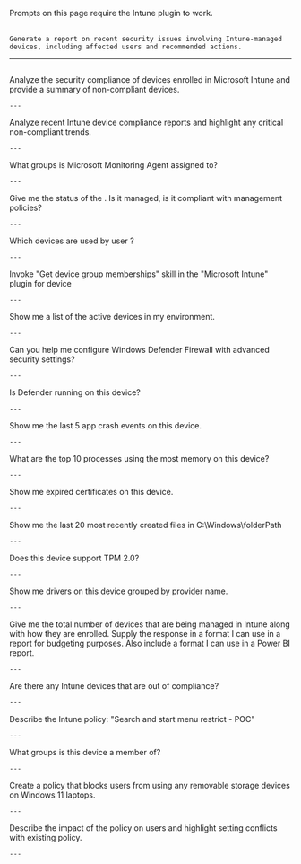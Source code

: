 Prompts on this page require the Intune plugin to work.
<br><br>
```
Generate a report on recent security issues involving Intune-managed devices, including affected users and recommended actions.
```
---
```
```
Analyze the security compliance of devices enrolled in Microsoft Intune and provide a summary of non-compliant devices.
```
---
```
Analyze recent Intune device compliance reports and highlight any critical non-compliant trends.
```
---
```
What groups is Microsoft Monitoring Agent assigned to?
```
---
```
Give me the status of the <devicename>. Is it managed, is it compliant with management policies?
```
---
```
Which devices are used by user <UPN>?
```
---
```
Invoke "Get device group memberships" skill in the "Microsoft Intune" plugin for device <device name>
```
---
```
Show me a list of the active devices in my environment.
```
---
```
Can you help me configure Windows Defender Firewall with advanced security settings?
```
---
```
Is Defender running on this device?
```
---
```
Show me the last 5 app crash events on this device.
```
---
```
What are the top 10 processes using the most memory on this device?
```
---
```
Show me expired certificates on this device.
```
---
```
Show me the last 20 most recently created files in C:\Windows\folderPath
```
---
```
Does this device support TPM 2.0?
```
---
```
Show me drivers on this device grouped by provider name.
```
---
```
Give me the total number of devices that are being managed in Intune along with how they are enrolled. Supply the response in a format I can use in a report for budgeting purposes. Also include a format I can use in a Power BI report.
```
---
```
Are there any Intune devices that are out of compliance?
```
---
```
Describe the Intune policy: "Search and start menu restrict - POC"
```
---
```
What groups is this device a member of?
```
---
```
Create a policy that blocks users from using any removable storage devices on Windows 11 laptops.
```
---
```
Describe the impact of the <insert policy name> policy on users and highlight setting conflicts with existing policy.
```
---
